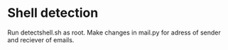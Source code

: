 # Shell detection
Run detectshell.sh as root.
Make changes in mail.py for adress of sender and reciever of emails.
